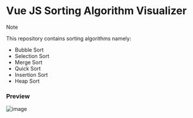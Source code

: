 # Vue JS Sorting Algorithm Visualizer

> [!NOTE]
> This repository contains sorting algorithms namely:
> - Bubble Sort
> - Selection Sort
> - Merge Sort
> - Quick Sort
> - Insertion Sort
> - Heap Sort

### Preview
![image](https://github.com/Ax1a/vue3-sorting-algorithm/assets/72881392/b3eb9171-5369-4f29-a7e7-ee3a2afbbc26)
